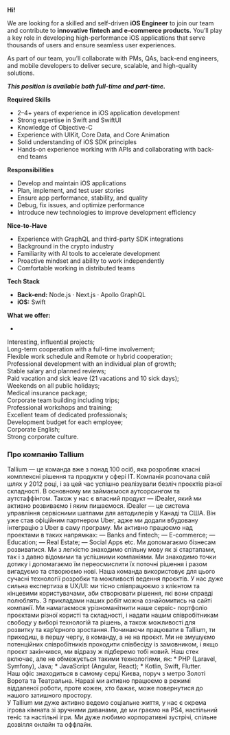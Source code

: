 **Hi!**  

We are looking for a skilled and self-driven **iOS Engineer** to join our team
and contribute to **innovative fintech and e-commerce products.** You’ll play
a key role in developing high-performance iOS applications that serve
thousands of users and ensure seamless user experiences.

As part of our team, you’ll collaborate with PMs, QAs, back-end engineers, and
mobile developers to deliver secure, scalable, and high-quality solutions.  

_**This position is available both full-time and part-time.**_  

**Required Skills**  

  * 2–4+ years of experience in iOS application development
  * Strong expertise in Swift and SwiftUI
  * Knowledge of Objective-C
  * Experience with UIKit, Core Data, and Core Animation
  * Solid understanding of iOS SDK principles
  * Hands-on experience working with APIs and collaborating with back-end teams  

**Responsibilities**  

  * Develop and maintain iOS applications
  * Plan, implement, and test user stories
  * Ensure app performance, stability, and quality
  * Debug, fix issues, and optimize performance
  * Introduce new technologies to improve development efficiency  

**Nice-to-Have**  

  * Experience with GraphQL and third-party SDK integrations
  * Background in the crypto industry
  * Familiarity with AI tools to accelerate development
  * Proactive mindset and ability to work independently
  * Comfortable working in distributed teams  

**Tech Stack**

  * **Back-end:** Node.js · Next.js · Apollo GraphQL
  * **iOS:** Swift  
  
**What we offer:**

  *   
Interesting, influential projects;  
Long-term cooperation with a full-time involvement;  
Flexible work schedule and Remote or hybrid cooperation;  
Professional development with an individual plan of growth;  
Stable salary and planned reviews;  
Paid vacation and sick leave (21 vacations and 10 sick days);  
Weekends on all public holidays;  
Medical insurance package;  
Corporate team building including trips;  
Professional workshops and training;  
Excellent team of dedicated professionals;  
Development budget for each employee;  
Corporate English;  
Strong corporate culture.

### Про компанію Tallium

Tallium — це команда вже з понад 100 осіб, яка розробляє класні комплексні
рішення та продукти у сфері IT. Компанія розпочала свій шлях у 2012 році, і за
цей час успішно реалізували безліч проєктів різної складності. В основному ми
займаємося аутсорсингом та аутстаффінгом. Також у нас є власний продукт —
iDealer, який ми активно розвиваємо і яким пишаємося. iDealer — це система
управління сервісними шатлами для автодилерів у Канаді та США. Він уже став
офіційним партнером Uber, адже ми додали вбудовану інтеграцію з Uber в саму
програму. Ми активно працюємо над проектами в таких напрямках: — Banks and
fintech; — E-commerce; — Education; — Real Estate; — Social Apps etc. Ми
допомагаємо бізнесам розвиватися. Ми з легкістю знаходимо спільну мову як зі
стартапами, так і з давно відомими та успішними компаніями. Ми знаходимо точки
дотику і допомагаємо їм переосмислити їх поточні рішення і разом вигадуємо та
створюємо нові. Наша команда використовує для цього сучасні технології
розробки та можливості ведення проєктів. У нас дуже сильна експертиза в UX/UI:
ми тісно співпрацюємо з клієнтом та кінцевими користувачами, аби створювати
рішення, які вони справді полюблять. З прикладами наших робіт можна
ознайомитись на сайті компанії. Ми намагаємося урізноманітнити наше сервіс-
портфоліо проєктами різної користі та складності, і надати нашим
співробітникам свободу у виборі технологій та рішень, а також можливості для
розвитку та кар’єрного зростання. Починаючи працювати в Tallium, ти приходиш,
в першу чергу, в команду, а не на проєкт. Ми не змушуємо потенційних
співробітників проходити співбесіду із замовником, і якщо проєкт закінчився,
ми відразу ж підберемо тобі новий. Наш стек включає, але не обмежується такими
технологіями, як: * PHP (Laravel, Symfony), Java; * JavaScript (Angular,
React); * Kotlin, Swift, Flutter.  
Наш офіс знаходиться в самому серці Києва, поруч з метро Золоті Ворота та
Театральна. Наразі ми активно працюємо в режимі віддаленої роботи, проте
кожен, хто бажає, може повернутися до нашого затишного простору.  
У Tallium ми дуже активно ведемо соціальне життя, у нас є окрема ігрова
кімната зі зручними диванами, де ми граємо на PS4, настільний теніс та
настільні ігри. Ми дуже любимо корпоративні зустрічі, спільне дозвілля онлайн
та оффлайн.